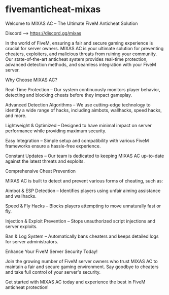 # fivemanticheat-mixas
Welcome to MIXAS AC – The Ultimate FiveM Anticheat Solution

Discord --> https://discord.gg/mixas

In the world of FiveM, ensuring a fair and secure gaming experience is crucial for server owners. MIXAS AC is your ultimate solution for preventing cheaters, exploiters, and malicious threats from ruining your community. Our state-of-the-art anticheat system provides real-time protection, advanced detection methods, and seamless integration with your FiveM server.

Why Choose MIXAS AC?

Real-Time Protection – Our system continuously monitors player behavior, detecting and blocking cheats before they impact gameplay.

Advanced Detection Algorithms – We use cutting-edge technology to identify a wide range of hacks, including aimbots, wallhacks, speed hacks, and more.

Lightweight & Optimized – Designed to have minimal impact on server performance while providing maximum security.

Easy Integration – Simple setup and compatibility with various FiveM frameworks ensure a hassle-free experience.

Constant Updates – Our team is dedicated to keeping MIXAS AC up-to-date against the latest threats and exploits.

Comprehensive Cheat Prevention

MIXAS AC is built to detect and prevent various forms of cheating, such as:

Aimbot & ESP Detection – Identifies players using unfair aiming assistance and wallhacks.

Speed & Fly Hacks – Blocks players attempting to move unnaturally fast or fly.

Injection & Exploit Prevention – Stops unauthorized script injections and server exploits.

Ban & Log System – Automatically bans cheaters and keeps detailed logs for server administrators.

Enhance Your FiveM Server Security Today!

Join the growing number of FiveM server owners who trust MIXAS AC to maintain a fair and secure gaming environment. Say goodbye to cheaters and take full control of your server's security.

Get started with MIXAS AC today and experience the best in FiveM anticheat protection!
